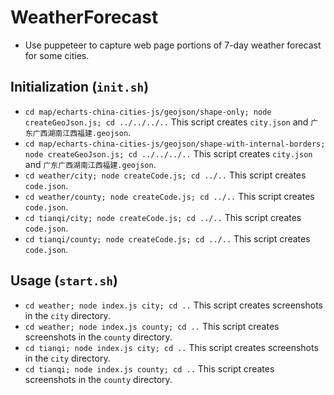 # WeatherForecast

* Use puppeteer to capture web page portions of 7-day weather forecast for some cities.

## Initialization (`init.sh`)

* `cd map/echarts-china-cities-js/geojson/shape-only; node createGeoJson.js; cd ../../../..` This script creates `city.json` and `广东广西湖南江西福建.geojson`.
* `cd map/echarts-china-cities-js/geojson/shape-with-internal-borders; node createGeoJson.js; cd ../../../..` This script creates `city.json` and `广东广西湖南江西福建.geojson`.
* `cd weather/city; node createCode.js; cd ../..` This script creates `code.json`.
* `cd weather/county; node createCode.js; cd ../..` This script creates `code.json`.
* `cd tianqi/city; node createCode.js; cd ../..` This script creates `code.json`.
* `cd tianqi/county; node createCode.js; cd ../..` This script creates `code.json`.

## Usage (`start.sh`)

* `cd weather; node index.js city; cd ..` This script creates screenshots in the `city` directory.
* `cd weather; node index.js county; cd ..` This script creates screenshots in the `county` directory.
* `cd tianqi; node index.js city; cd ..` This script creates screenshots in the `city` directory.
* `cd tianqi; node index.js county; cd ..` This script creates screenshots in the `county` directory.
